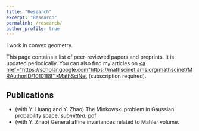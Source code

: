 ```yaml
---
title: "Research"
excerpt: "Research"
permalink: /research/
author_profile: true
---
```


I work in convex geometry. 

This page contains a list of peer-reviewed papers and preprints. It is updated periodically. You can also find my articles on <u><a href="https://scholar.google.com"https://mathscinet.ams.org/mathscinet/MRAuthorID/1010189">MathSciNet</a></u> (subscription required).

## Publications
- (with Y. Huang and Y. Zhao) The Minkowski problem in Gaussian probability space. *submitted.* [pdf](/files/GaussianMP.pdf)
- (with Y. Zhao) General affine invariances related to Mahler volume.  

